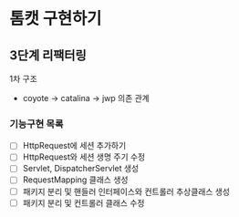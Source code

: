 # 톰캣 구현하기

## 3단계 리팩터링
1차 구조
- coyote -> catalina -> jwp 의존 관계

### 기능구현 목록
- [ ] HttpRequest에 세션 추가하기
- [ ] HttpRequest와 세션 생명 주기 수정
- [ ] Servlet, DispatcherServlet 생성
- [ ] RequestMapping 클래스 생성
- [ ] 패키지 분리 및 핸들러 인터페이스와 컨트롤러 추상클래스 생성
- [ ] 패키지 분리 및 컨트롤러 클래스 수정
